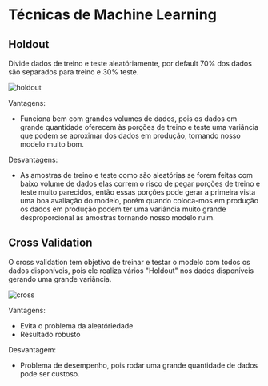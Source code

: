 # Técnicas de Machine Learning

## Holdout
Divide dados de treino e teste aleatóriamente, por default 70% dos dados são separados para treino e 30% teste.

![holdout](https://user-images.githubusercontent.com/115194365/213077586-63cd3b76-373c-40f1-a18a-57dbcd252d83.jpg)


Vantagens:
 - Funciona bem com grandes volumes de dados, pois os dados em grande quantidade oferecem às porções de treino e teste uma variância que podem se aproximar dos dados em produção, tornando nosso modelo muito bom.
 
Desvantagens:
 - As amostras de treino e teste como são aleatórias se forem feitas com baixo volume de dados elas correm o risco de pegar porções de treino e teste muito parecidos, então essas porções pode gerar a primeira vista uma boa avaliação do modelo, porém quando coloca-mos em produção os dados em produção podem ter uma variância muito grande desproporcional às amostras tornando nosso modelo ruim.

## Cross Validation
O cross validation tem objetivo de treinar e testar o modelo com todos os dados disponíveis, pois ele realiza vários "Holdout" nos dados disponíveis gerando uma grande variância.

![cross](https://user-images.githubusercontent.com/115194365/213079301-8c946e9a-fe8a-4b67-b877-ff5bb8c71757.jpg)

Vantagens:
 - Evita o problema da aleatóriedade
 - Resultado robusto

Desvantagem: 
 - Problema de desempenho, pois rodar uma grande quantidade de dados pode ser custoso.
